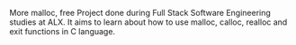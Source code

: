 More malloc, free
Project done during Full Stack Software Engineering studies at ALX. It aims to learn about how to use malloc, calloc, realloc and exit functions in C language.
